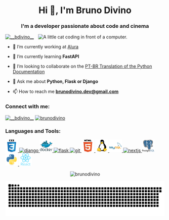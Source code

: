 <h1 align="center">Hi 👋, I'm Bruno Divino</h1>
<h3 align="center">I'm a developer passionate about code and cinema</h3>
<img align="right" alt="A little cat coding in front of a computer." width="400" src="https://media.giphy.com/media/3oKIPnAiaMCws8nOsE/giphy.gif">

<p align="left"> <a href="https://twitter.com/bdivino_" target="blank"><img src="https://img.shields.io/twitter/follow/bdivino_?logo=twitter&style=for-the-badge" alt="__bdivino__" /></a> </p>


- 🔭 I’m currently working at [Alura](https://www.alura.com.br/)

- 🌱 I’m currently learning **FastAPI**

- 👯 I’m looking to collaborate on the [PT-BR Translation of the Python Documentation](https://github.com/python/python-docs-pt-br)

- 💬 Ask me about **Python, Flask or Django**

- 📫 How to reach me **brunodivino.dev@gmail.com**


<h3 align="left">Connect with me:</h3>
<p align="left">
<a href="https://twitter.com/__bdivino__" target="blank"><img align="center" src="https://raw.githubusercontent.com/rahuldkjain/github-profile-readme-generator/master/src/images/icons/Social/twitter.svg" alt="__bdivino__" height="30" width="40" /></a>
<a href="https://linkedin.com/in/brunodivino" target="blank"><img align="center" src="https://raw.githubusercontent.com/rahuldkjain/github-profile-readme-generator/master/src/images/icons/Social/linked-in-alt.svg" alt="brunodivino" height="30" width="40" /></a>
</p>

<h3 align="left">Languages and Tools:</h3>
<p align="left"> <a href="https://www.w3schools.com/css/" target="_blank" rel="noreferrer"> <img src="https://raw.githubusercontent.com/devicons/devicon/master/icons/css3/css3-original-wordmark.svg" alt="css3" width="40" height="40"/> </a> <a href="https://www.djangoproject.com/" target="_blank" rel="noreferrer"> <img src="https://cdn.worldvectorlogo.com/logos/django.svg" alt="django" width="40" height="40"/> </a> <a href="https://www.docker.com/" target="_blank" rel="noreferrer"> <img src="https://raw.githubusercontent.com/devicons/devicon/master/icons/docker/docker-original-wordmark.svg" alt="docker" width="40" height="40"/> </a> <a href="https://flask.palletsprojects.com/" target="_blank" rel="noreferrer"> <img src="https://www.vectorlogo.zone/logos/pocoo_flask/pocoo_flask-icon.svg" alt="flask" width="40" height="40"/> </a> <a href="https://git-scm.com/" target="_blank" rel="noreferrer"> <img src="https://www.vectorlogo.zone/logos/git-scm/git-scm-icon.svg" alt="git" width="40" height="40"/> </a> <a href="https://www.w3.org/html/" target="_blank" rel="noreferrer"> <img src="https://raw.githubusercontent.com/devicons/devicon/master/icons/html5/html5-original-wordmark.svg" alt="html5" width="40" height="40"/> </a> <a href="https://www.linux.org/" target="_blank" rel="noreferrer"> <img src="https://raw.githubusercontent.com/devicons/devicon/master/icons/linux/linux-original.svg" alt="linux" width="40" height="40"/> </a> <a href="https://www.mysql.com/" target="_blank" rel="noreferrer"> <img src="https://raw.githubusercontent.com/devicons/devicon/master/icons/mysql/mysql-original-wordmark.svg" alt="mysql" width="40" height="40"/> </a> <a href="https://nextjs.org/" target="_blank" rel="noreferrer"> <img src="https://cdn.worldvectorlogo.com/logos/nextjs-2.svg" alt="nextjs" width="40" height="40"/> </a> <a href="https://www.postgresql.org" target="_blank" rel="noreferrer"> <img src="https://raw.githubusercontent.com/devicons/devicon/master/icons/postgresql/postgresql-original-wordmark.svg" alt="postgresql" width="40" height="40"/> </a> <a href="https://www.python.org" target="_blank" rel="noreferrer"> <img src="https://raw.githubusercontent.com/devicons/devicon/master/icons/python/python-original.svg" alt="python" width="40" height="40"/> </a> <a href="https://reactjs.org/" target="_blank" rel="noreferrer"> <img src="https://raw.githubusercontent.com/devicons/devicon/master/icons/react/react-original-wordmark.svg" alt="react" width="40" height="40"/> </a> </p>

<p align="center"><img align="center" src="https://github-readme-stats.vercel.app/api/top-langs?username=brunodivino&show_icons=true&locale=en&layout=compact" alt="brunodivino" /></p>
  
<div align="center"> 
 
  ![Snake animation](https://github.com/brunodivino/brunodivino/blob/output/github-contribution-grid-snake.svg)
 
</div>




